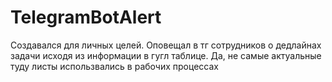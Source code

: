 # TelegramBotAlert
Создавался для личных целей.
Оповещал в тг сотрудников о дедлайнах задачи исходя из информации в гугл таблице.
Да, не самые актуальные туду листы использвались в рабочих процессах
